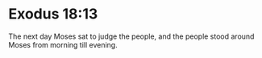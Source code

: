 # Exodus 18:13

The next day Moses sat to judge the people, and the people stood around Moses from morning till evening.
